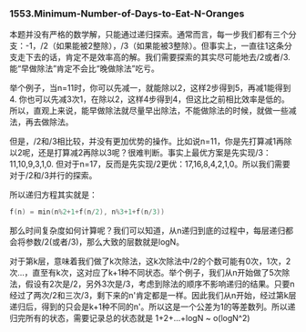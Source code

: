 ### 1553.Minimum-Number-of-Days-to-Eat-N-Oranges

本题并没有严格的数学解，只能通过递归探索。通常而言，每一步我们都有三个分支：-1，/2（如果能被2整除），/3（如果能被3整除）。但事实上，一直往1这条分支走下去的话，肯定不是效率高的解。我们需要探索的其实尽可能地去/2或者/3.能“早做除法”肯定不会比“晚做除法”吃亏。

举个例子，当n=11时，你可以先减一，就能除以2，这样2步得到5，再减1能得到4. 你也可以先减3次1，在除以2，这样4步得到4，但这比之前相比效率是低的。所以，直观上来说，能早做除法就尽量早出除法，不能做除法的时候，就做一些减法，再去做除法。

但是，/2和/3相比较，并没有更加优势的操作。比如说n=11，你是先打算减1再除以2呢，还是打算减2再除以3呢？很难判断。事实上最优方案是先实现/3：11,10,9,3,1,0. 但对于n=17，反而是先实现/2更优：17,16,8,4,2,1,0。所以我们需要对于/2和/3并行的探索。

所以递归方程其实就是：
```cpp
f(n) = min(n%2+1+f(n/2), n%3+1+f(n/3))
```
那么时间复杂度如何计算呢？我们可以知道，从n递归到底的过程中，每层递归都会将参数/2(或者/3)，那么大致的层数就是logN。

对于第k层，意味着我们做了k次除法，这k次除法中/2的个数可能有0次，1次，2次...，直至有k次，这对应了k+1种不同状态。举个例子，我们从n开始做了5次除法，假设有2次是/2，另外3次是/3，考虑到除法的顺序不影响递归的结果。只要n经过了两次/2和三次/3，剩下来的n'肯定都是一样。因此我们从n开始，经过第k层递归后，得到的只会是k+1种不同的n'。所以这是一个公差为1的等差数列。所以递归完所有的状态，需要记录总的状态就是 1+2+...+logN ~ o(logN^2)

